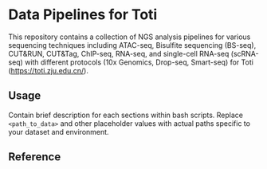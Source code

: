 # Data Pipelines for Toti

This repository contains a collection of NGS analysis pipelines for various sequencing techniques including ATAC-seq, Bisulfite sequencing (BS-seq), CUT&RUN, CUT&Tag, ChIP-seq, RNA-seq, and single-cell RNA-seq (scRNA-seq) with different protocols (10x Genomics, Drop-seq, Smart-seq) for Toti (https://toti.zju.edu.cn/).

## Usage

Contain brief description for each sections within bash scripts. Replace `<path_to_data>` and other placeholder values with actual paths specific to your dataset and environment.

## Reference

